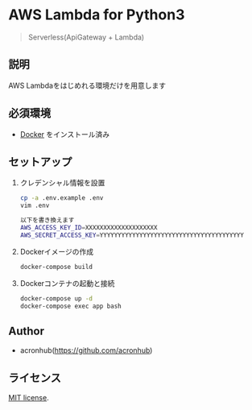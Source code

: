 # AWS Lambda for Python3

> Serverless(ApiGateway + Lambda)

## 説明

AWS Lambdaをはじめれる環境だけを用意します

## 必須環境

* [Docker](https://www.docker.com/) をインストール済み

## セットアップ

1. クレデンシャル情報を設置

    ```bash
    cp -a .env.example .env
    vim .env

    以下を書き換えます
    AWS_ACCESS_KEY_ID=XXXXXXXXXXXXXXXXXXXX
    AWS_SECRET_ACCESS_KEY=YYYYYYYYYYYYYYYYYYYYYYYYYYYYYYYYYYYYYYYY
    ```

2. Dockerイメージの作成

    ```bash
    docker-compose build
    ```

3. Dockerコンテナの起動と接続

    ```bash
    docker-compose up -d
    docker-compose exec app bash
    ```

## Author

* acronhub(https://github.com/acronhub)

## ライセンス

[MIT license](https://en.wikipedia.org/wiki/MIT_License).